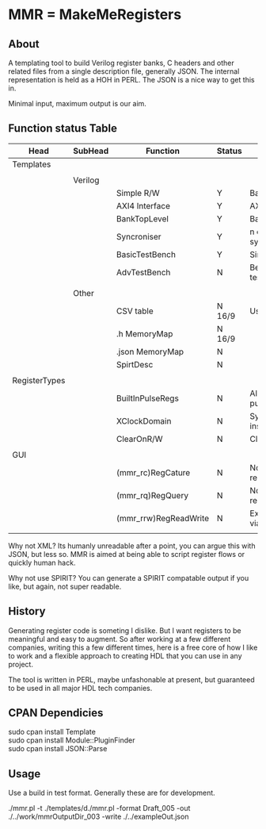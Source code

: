 # MMR = MakeMeRegisters

## About

A templating tool to build Verilog register banks, C headers and other related files from a single description
file, generally JSON. The internal representation is held as a HOH in PERL. The JSON is a nice way to get this in.

Minimal input, maximum output is our aim.

## Function status Table

| Head          | SubHead   |  Function              | Status | Comment                                                  |
|---------------|-----------|------------------------|--------|----------------------------------------------------------|
| Templates     |           |                        |        |                                                          |
|               |           |                        |        |                                                          |
|               |  Verilog  |                        |        |                                                          |
|               |           |   Simple R/W           |   Y    | Basic RW register bank                                   |
|               |           |   AXI4 Interface       |   Y    | AXI4 interface to Banks                                  |
|               |           |   BankTopLevel         |   Y    | Bank stitching code                                      |
|               |           |   Syncroniser          |   Y    | n element single bit syncroniser.                        |
|               |           |   BasicTestBench       |   Y    | Simple bench to eyeball R/W.                             |
|               |           |   AdvTestBench         |   N    | Bench that allows indepth test.SynthesiseableForHwTest   |
|               |           |                        |        |                                                          |
|               |  Other    |                        |        |                                                          |
|               |           |   CSV table            | N 16/9 | Use for basic documentation                              |
|               |           |   .h MemoryMap         | N 16/9 |                                                          |
|               |           |   .json MemoryMap      |   N    |                                                          |
|               |           |   SpirtDesc            |   N    |                                                          |
|               |           |                        |        |                                                          |
| RegisterTypes |           |                        |        |                                                          |
|               |           |  BuiltInPulseRegs      |   N    | Allow single or multi clock pulses                       |
|               |           |  XClockDomain          |   N    | Syncroniser elements inserted in line                    |
|               |           |  ClearOnR/W            |   N    | Clear on read/write                                      |
|               |           |                        |        |                                                          |
| GUI           |           |                        |        |                                                          |
|               |           |  (mmr_rc)RegCature     |   N    | NodeJS GUI allowing fast register capture                |
|               |           |  (mmr_rq)RegQuery      |   N    | NodeJS GUI allowing regexp reg map query                 |
|               |           |  (mmr_rrw)RegReadWrite |   N    | Extension to RRW allow R/W via serial/TCL/BLE etc.       |
|               |           |                        |        |                                                          |

Why not XML? Its humanly unreadable after a point, you can argue this with JSON, but less so. MMR is aimed at 
being able to script register flows or quickly human hack.

Why not use SPIRIT? You can generate a SPIRIT compatable output if you like, but again, not super readable.

## History

Generating register code is someting I dislike. But I want registers to be meaningful and easy to augment.
So after working at a few different companies, writing this a few different times, here is a free core
of how I like to work and a flexible approach to creating HDL that you can use in any project.

The tool is written in PERL, maybe unfashonable at present, but guaranteed to be used in all major HDL tech companies.

## CPAN Dependicies

sudo cpan install Template  
sudo cpan install Module::PluginFinder  
sudo cpan install JSON::Parse  

## Usage

Use a build in test format. Generally these are for development.  

./mmr.pl -t ./templates/d./mmr.pl -format Draft_005 -out ./../work/mmrOutputDir_003 -write ./../exampleOut.json



